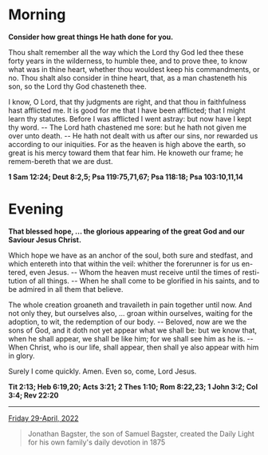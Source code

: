 # Morning

**Consider how great things He hath done for you.**
 
Thou shalt remember all the way which the Lord thy God led thee these forty years in the wilderness, to humble thee, and to prove thee, to know what was in thine heart, whether thou wouldest keep his commandments, or no. Thou shalt also consider in thine heart, that, as a man chasteneth his son, so the Lord thy God chasteneth thee.
 
I know, O Lord, that thy judgments are right, and that thou in faithfulness hast afflicted me. It is good for me that I have been afflicted; that I might learn thy statutes. Before I was afflicted I went astray: but now have I kept thy word. -- The Lord hath chastened me sore: but he hath not given me over unto death. -- He hath not dealt with us after our sins, nor rewarded us according to our iniquities. For as the heaven is high above the earth, so great is his mercy toward them that fear him. He knoweth our frame; he remem-bereth that we are dust.  

**1 Sam 12:24; Deut 8:2,5; Psa 119:75,71,67; Psa 118:18; Psa 103:10,11,14**

# Evening

**That blessed hope, ... the glorious appearing of the great God and our Saviour Jesus Christ.**
 
Which hope we have as an anchor of the soul, both sure and stedfast, and which entereth into that within the veil: whither the forerunner is for us en-tered, even Jesus. -- Whom the heaven must receive until the times of resti-tution of all things. -- When he shall come to be glorified in his saints, and to be admired in all them that believe.
 
The whole creation groaneth and travaileth in pain together until now. And not only they, but ourselves also, ... groan within ourselves, waiting for the adoption, to wit, the redemption of our body. -- Beloved, now are we the sons of God, and it doth not yet appear what we shall be: but we know that, when he shall appear, we shall be like him; for we shall see him as he is. -- When Christ, who is our life, shall appear, then shall ye also appear with him in glory.
 
Surely I come quickly. Amen. Even so, come, Lord Jesus.  

**Tit 2:13; Heb 6:19,20; Acts 3:21; 2 Thes 1:10; Rom 8:22,23; 1 John 3:2; Col 3:4; Rev 22:20**

---

[Friday 29-April, 2022](https://t.me/s/daily_light)

> Jonathan Bagster, the son of Samuel Bagster, created the Daily Light for his own family's daily devotion in 1875

